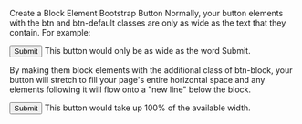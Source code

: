 Create a Block Element Bootstrap Button
Normally, your button elements with the btn and btn-default classes are only as wide as the text that they contain. For example:

<button class="btn btn-default">Submit</button>
This button would only be as wide as the word Submit.


By making them block elements with the additional class of btn-block, your button will stretch to fill your page's entire horizontal space and any elements following it will flow onto a "new line" below the block.

<button class="btn btn-default btn-block">Submit</button>
This button would take up 100% of the available width.